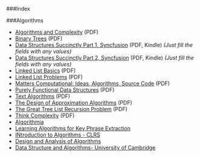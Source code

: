 ###Index

###Algorithms
* [Algorithms and Complexity](https://www.math.upenn.edu/~wilf/AlgoComp.pdf) (PDF)
* [Binary Trees](http://cslibrary.stanford.edu/110/BinaryTrees.pdf) (PDF)
* [Data Structures Succinctly Part 1, Syncfusion](https://www.syncfusion.com/resources/techportal/ebooks/datastructurespart1) (PDF, Kindle) *(Just fill the fields with any values)*
* [Data Structures Succinctly Part 2, Syncfusion](https://www.syncfusion.com/resources/techportal/ebooks/datastructurespart2) (PDF, Kindle) *(Just fill the fields with any values)*
* [Linked List Basics](http://cslibrary.stanford.edu/103/LinkedListBasics.pdf) (PDF)
* [Linked List Problems](http://cslibrary.stanford.edu/105/LinkedListProblems.pdf) (PDF)
* [Matters Computational: Ideas, Algorithms, Source Code](http://www.jjj.de/fxt/fxtbook.pdf) (PDF)
* [Purely Functional Data Structures](http://www.cs.cmu.edu/~rwh/theses/okasaki.pdf) (PDF)
* [Text Algorithms](http://igm.univ-mlv.fr/~mac/REC/text-algorithms.pdf) (PDF)
* [The Design of Approximation Algorithms](http://www.designofapproxalgs.com/book.pdf) (PDF)
* [The Great Tree List Recursion Problem](http://cslibrary.stanford.edu/109/TreeListRecursion.pdf) (PDF)
* [Think Complexity](http://greenteapress.com/complexity/) (PDF)
* [Algorithmia](http://manojitballav.ml/books/Algorithms/webdevs.pdf)
* [Learning Algorithms for Key Phrase Extraction](http://manojitballav.ml/books/Algorithms/IR2000.pdf)
* [INtroduction to Algorithms - CLRS](http://manojitballav.ml/books/Algorithms/CLRS.pdf)
* [Design and Analysis of Algorithms](http://manojitballav.ml/books/Algorithms/DAA-Herbert.pdf)
* [Data Structure and Algorithms- University of Cambridge](http://manojitballav.ml/books/Algorithms/DSA-CU.pdf)
